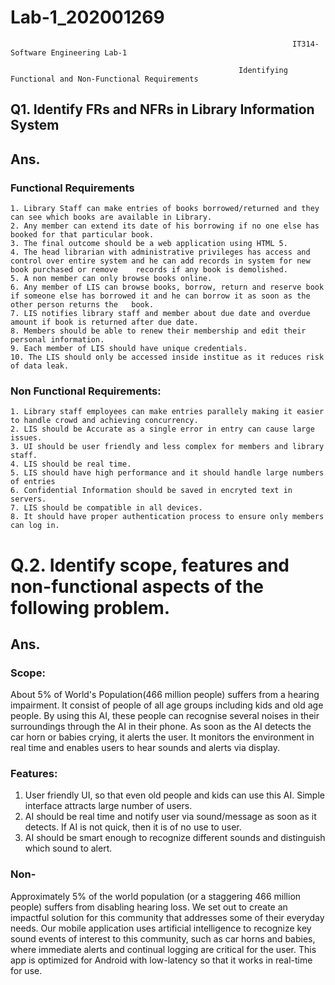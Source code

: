 # Lab-1_202001269

                                                                   IT314-Software Engineering Lab-1

                                                       Identifying Functional and Non-Functional Requirements

## Q1. Identify FRs and NFRs in Library Information System
## Ans. 
### Functional Requirements
    1. Library Staff can make entries of books borrowed/returned and they can see which books are available in Library. 
    2. Any member can extend its date of his borrowing if no one else has booked for that particular book.
    3. The final outcome should be a web application using HTML 5.
    4. The head librarian with administrative privileges has access and control over entire system and he can add records in system for new book purchased or remove    records if any book is demolished.  
    5. A non member can only browse books online.
    6. Any member of LIS can browse books, borrow, return and reserve book if someone else has borrowed it and he can borrow it as soon as the other person returns the   book.
    7. LIS notifies library staff and member about due date and overdue amount if book is returned after due date.
    8. Members should be able to renew their membership and edit their personal information.
    9. Each member of LIS should have unique credentials.
    10. The LIS should only be accessed inside institue as it reduces risk of data leak. 
    
### Non Functional Requirements:
    1. Library staff employees can make entries parallely making it easier to handle crowd and achieving concurrency. 
    2. LIS should be Accurate as a single error in entry can cause large issues.
    3. UI should be user friendly and less complex for members and library staff.
    4. LIS should be real time.
    5. LIS should have high performance and it should handle large numbers of entries 
    6. Confidential Information should be saved in encryted text in servers.
    7. LIS should be compatible in all devices.
    8. It should have proper authentication process to ensure only members can log in.

# Q.2. Identify scope, features and non-functional aspects of the following problem.
## Ans.
### Scope: 
About 5% of World's Population(466 million people) suffers from a hearing impairment. It consist of people of all age groups including kids and old age people. By using this AI, these people can recognise several noises in their surroundings through the AI in their phone. As soon as the AI detects the car horn or babies crying, it alerts the user. It monitors the environment in real time and enables users to hear sounds and alerts via display.      

### Features:
1. User friendly UI, so that even old people and kids can use this AI. Simple interface attracts large number of users.
2. AI should be real time and notify user via sound/message as soon as it detects. If AI is not quick, then it is of no use to user.
3. AI should be smart enough to recognize different sounds and distinguish which sound to alert.

### Non-

Approximately 5% of the world population (or a staggering 466 million people) suffers from disabling hearing loss. We set out to create an impactful solution for this community that addresses some of their everyday needs. Our mobile application uses artificial intelligence to recognize key sound events of interest to this community, such as car horns and babies, where immediate alerts and continual logging are critical for the user. This app is optimized for Android with low-latency so that it works in real-time for use.
